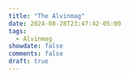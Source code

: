 ```yaml
---
title: "The Alvinmag"
date: 2024-08-28T23:47:42-05:00
tags:
  - Alvinmag
showdate: false
comments: false
draft: true
---
```

